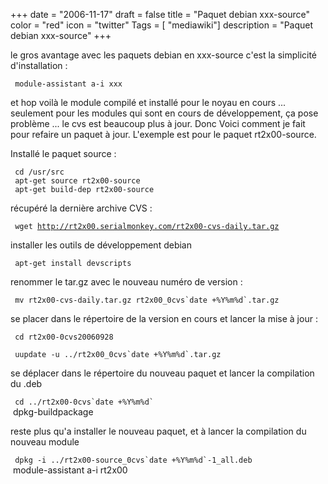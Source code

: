 +++
date = "2006-11-17"
draft = false
title = "Paquet debian xxx-source"
color = "red"
icon = "twitter"
Tags = [ "mediawiki"]
description = "Paquet debian xxx-source"
+++

le gros avantage avec les paquets debian en xxx-source c'est la
simplicité d'installation :

     module-assistant a-i xxx

et hop voilà le module compilé et installé pour le noyau en cours ...
seulement pour les modules qui sont en cours de développement, ça pose
problème ... le cvs est beaucoup plus à jour. Donc Voici comment je fait
pour refaire un paquet à jour. L'exemple est pour le paquet
rt2x00-source.

Installé le paquet source :

     cd /usr/src
     apt-get source rt2x00-source
     apt-get build-dep rt2x00-source

récupéré la dernière archive CVS :

` wget `[`http://rt2x00.serialmonkey.com/rt2x00-cvs-daily.tar.gz`](http://rt2x00.serialmonkey.com/rt2x00-cvs-daily.tar.gz)

installer les outils de développement debian

     apt-get install devscripts

renommer le tar.gz avec le nouveau numéro de version :

``  mv rt2x00-cvs-daily.tar.gz rt2x00_0cvs`date +%Y%m%d`.tar.gz ``

se placer dans le répertoire de la version en cours et lancer la mise à
jour :

     cd rt2x00-0cvs20060928
``  uupdate -u ../rt2x00_0cvs`date +%Y%m%d`.tar.gz ``

se déplacer dans le répertoire du nouveau paquet et lancer la
compilation du .deb

``  cd ../rt2x00-0cvs`date +%Y%m%d` ``\
     dpkg-buildpackage

reste plus qu'a installer le nouveau paquet, et à lancer la compilation
du nouveau module

``  dpkg -i ../rt2x00-source_0cvs`date +%Y%m%d`-1_all.deb ``\
     module-assistant a-i rt2x00
